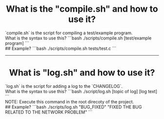 <h1 align="center">What is the "compile.sh" and how to use it?</h1>
`compile.sh` is the script for compiling a test/example program.
<br>
What is the syntax to use this?
```bash
./scripts/compile.sh [test/example program]
```
<br>
## Example?
```bash
./scripts/compile.sh tests/test.c
```
<hr>
<h1 align="center">What is "log.sh" and how to use it?</h1>
`log.sh` is the script for adding a log to the `CHANGELOG`.
<br>
What is the syntax to use this?
```bash
./script/log.sh [topic of log] [log text]
```
<br>
NOTE: Execute this command in the root direcoty of the project.
<br>
## Example?
```bash
./scripts/log.sh "BUG_FIXED" "FIXED THE BUG RELATED TO THE NETWORK PROBLEM"
```
